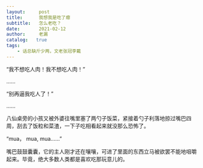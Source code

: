 ```yaml
---
layout:     post
title:      我想我是吃了瘪
subtitle:   怎么老吃？
date:       2021-02-12
author:     老漏
catalog:   true
tags:
    - 话总缺斤少两，文老张冠李戴
---
```


“我不想吃人肉！我不想吃人肉！”

……

“别再逼我吃人了！”

……

八仙桌旁的小孩又被外婆往嘴里塞了两勺子饭菜，紧接着勺子利落地掠过嘴巴四周，刮去了饭粒和菜渣，一下子吃相看起来就没那么恐怖了。

“mua， mua, mua……”

嘴巴鼓鼓囊囊，它的主人刚才还在嚷嚷，可进了里面的东西立马被欲罢不能地咀嚼起来。毕竟，绝大多数人类都是喜欢吃那玩意儿的。

